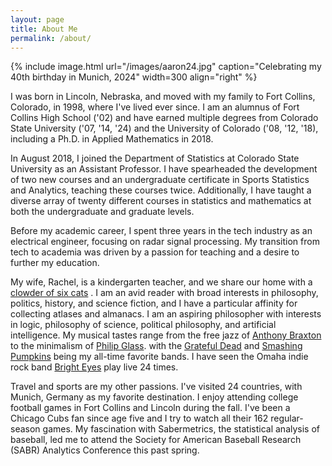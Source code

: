 ```yaml
---
layout: page
title: About Me 
permalink: /about/
---
```


{% include image.html url="/images/aaron24.jpg" caption="Celebrating my 40th birthday in Munich, 2024" width=300 align="right" %} 

I was born in Lincoln, Nebraska, and moved with my family to Fort Collins, Colorado, in 1998, where I've lived ever since. I am an alumnus of Fort Collins High School ('02) and have earned multiple degrees from Colorado State University ('07, '14, '24) and the University of Colorado ('08, '12, '18), including a Ph.D. in Applied Mathematics in 2018.

In August 2018, I joined the Department of Statistics at Colorado State University as an Assistant Professor. I have spearheaded the development of two new courses and an undergraduate certificate in Sports Statistics and Analytics, teaching these courses twice. Additionally, I have taught a diverse array of twenty different courses in statistics and mathematics at both the undergraduate and graduate levels.

Before my academic career, I spent three years in the tech industry as an electrical engineer, focusing on radar signal processing. My transition from tech to academia was driven by a passion for teaching and a desire to further my education.

My wife, Rachel, is a kindergarten teacher, and we share our home with a <a href="/images/clowder.png">clowder of six cats</a> . I am an avid reader with broad interests in philosophy, politics, history, and science fiction, and I have a particular affinity for collecting atlases and almanacs. I am an aspiring philosopher with interests in logic, philosophy of science, political philosophy, and artificial intelligence. My musical tastes range from the free jazz of <a href="https://youtu.be/_0F3Uqmgt-k">Anthony Braxton</a> to the minimalism of <a href="https://www.youtube.com/watch?v=8l9Lr9loHG4">Philip Glass</a>. with the <a href="https://www.youtube.com/watch?v=fpKQOvlDr-s">Grateful Dead</a> and <a href="https://youtu.be/2kuWvNv7WV4?t=48">Smashing Pumpkins</a> being my all-time favorite bands. I have seen the Omaha indie rock band <a href="https://www.youtube.com/watch?v=NZNiA5867Eo">Bright Eyes</a> play live 24 times.


Travel and sports are my other passions. I've visited 24 countries, with Munich, Germany as my favorite destination. I enjoy attending college football games in Fort Collins and Lincoln during the fall. I've been a Chicago Cubs fan since age five and I try to watch all their 162 regular-season games. My fascination with Sabermetrics, the statistical analysis of baseball, led me to attend the Society for American Baseball Research (SABR) Analytics Conference this past spring.
